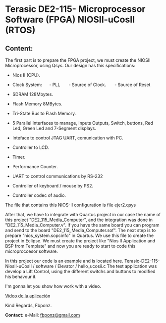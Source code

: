 # Terasic DE2-115- Microprocessor Software (FPGA) NIOSII-uCosII (RTOS)

## Content:
The first part is to prepare the FPGA project, we must create the NIOSII Microprocessor, using Qsys. Our design has this specifications:


- Nios II (CPU).

- Clock System:
 
    - PLL
  
    - Source of Clock.
  
    - Source of Reset

- SDRAM 128Mbytes.

- Flash Memory 8MBytes.

- Tri-State Bus to Flash Memory.

- 5 Parallel Interfaces to manage, Inputs Outputs, Switch, buttons, Red Led, Green Led and 7-Segment displays.

- Inteface to control JTAG UART, comunication with PC.

- Controller to LCD.

- Timer.

- Performance Counter.

- UART to control communications by RS-232

- Controller of keyboard / mouse by PS2.

- Controller codec of audio.

The file that contains this NIOS-II configuration is file ejer2.qsys

After that, we have to integrate with Quartus project in our case the name of this project "DE2_115_Media_Computer", and the integration was done in "DE2_115_Media_Computer.v". If you have the same board you can program and send to the board "DE2_115_Media_Computer.sof". The next step is to prepare "nios_system.sopcinfo" in Quartus. We use this file to create the project in Eclipse. We must create the project like "Nios II Application and BSP from Template" and now you are ready to start to code this microproccesor software.

In this project our code is an example and is located here.
Terasic-DE2-115-NiosII-uCosII / software / Elevator / hello_ucosii.c
The test application was develop a Lift Control, using the different switchs and buttons to modified his behavour it.

I'm gonna let you show how work with a video.

[Video de la aplicación](https://www.youtube.com/watch?v=zANU1Rv_bM0)

Kind Regards, Fbponz.

**Contact:** e-Mail: fbponz@gmail.com
